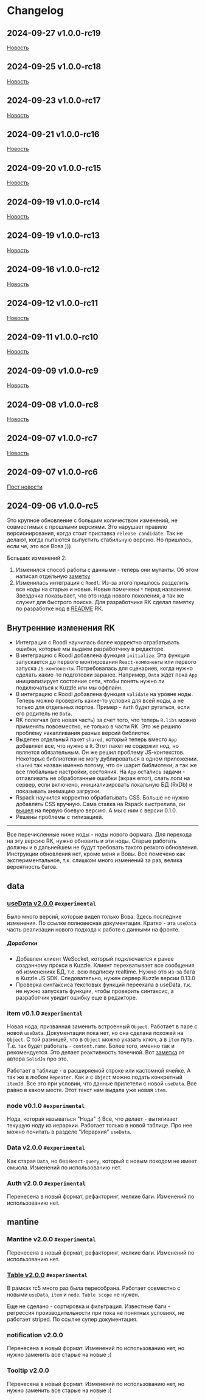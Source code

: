# Changelog

## 2024-09-27 v1.0.0-rc19

[Новость](https://docs.rolder.app/#/newspost/5_4yLZIBFk35karO_iBR)

## 2024-09-25 v1.0.0-rc18

[Новость](https://docs.rolder.app/#/newspost/mf5OJ5IBFk35karO_SAx)

## 2024-09-23 v1.0.0-rc17

[Новость](https://docs.rolder.app/#/newspost/kv4qE5IBFk35karOxiDO)

## 2024-09-21 v1.0.0-rc16

[Новость](https://docs.rolder.app/#/newspost/jv6pDZIBFk35karORyCl)

## 2024-09-20 v1.0.0-rc15

[Новость](https://docs.rolder.app/#/newspost/jP4dCpIBFk35karOXSA7)

## 2024-09-19 v1.0.0-rc14

[Новость](https://docs.rolder.app/#/newspost/g_62CZIBFk35karOKiC0)

## 2024-09-19 v1.0.0-rc13

[Новость](https://docs.rolder.app/#/newspost/cv5t-pEBFk35karOmSBA)

## 2024-09-16 v1.0.0-rc12

[Новость](https://docs.rolder.app/#/newspost/KE185ZEBRMzscJjwMRu-)

## 2024-09-12 v1.0.0-rc11

[Новость](https://docs.rolder.app/#/newspost/J03G4JEBRMzscJjw_xss)

## 2024-09-11 v1.0.0-rc10

[Новость](https://docs.rolder.app/#/newspost/JE3z1JEBRMzscJjwFhuC)

## 2024-09-09 v1.0.0-rc9

[Новость](https://docs.rolder.app/#/newspost/I0230ZEBRMzscJjwohut)

## 2024-09-08 v1.0.0-rc8

[Новость](https://docs.rolder.app/#/newspost/Hk1JzJEBRMzscJjw7htx)

## 2024-09-07 v1.0.0-rc7

[Новость](https://docs.rolder.app/#/newspost/G01wy5EBRMzscJjw0xtF)

## 2024-09-07 v1.0.0-rc6

[Пост новости](https://docs.rolder.app/?debug=2#/newspost/D002xZEBRMzscJjw1xvQ)

## 2024-09-06 v1.0.0-rc5

Это крупное обновление с большим количеством изменений, не совместимых с прошлыми версиями. Это нарушает правило версионирования, когда стоит приставка `release candidate`. Так не делают, когда пытаются выпустить стабильную версию. Но пришлось, если че, это все Вова )))

Больших изменений 2:

1. Изменился способ работы с данными - теперь они мутанты. Об этом написал отдельную [заметку](https://docs.rolder.app/#/DataConcept)
2. Изменилась интеграция с `Roodl`. Из-за этого пришлось разделить все ноды на старые и новые. Новые помечены `*` перед названием. Звездочка показывает, что это нода нового поколения, а так же служит для быстрого поиска. Для разработчика RK сделал памятку по разработке нод в [README](https://github.com/rolderdev/rolder-kit/blob/main/README.md) RK.

## Внутренние изменения RK

- Интеграция с Roodl научилась более корректно отрабатывать ошибки, которые мы выдаем разработчику в редакторе.
- В интеграцию с Roodl добавлена функция `initialize`. Эта функция запускается до первого монтирования `React-компоненты` или первого запуска `JS-компоненты`. Потребовалась для сценариев, когда нужно сделать какие-то подготовки заранее. Например, `Data` ждет пока `App` инициализирует состояние сети, чтобы понять нужно ли подключаться к Kuzzle или мы оффлайн.
- В интеграцию с Roodl добавлена функция `validate` на уровне ноды. Теперь можно проверить какие-то условия для всей ноды, а не только для отдельных портов. Пример - `Auth` будет ругаться, если его родитель не `Data`.
- RK полегчал (его новая часть) за счет того, что теперь `R.libs` можно применять повсеместно, не только в части RK. Это же решило проблему накапливания разных версий библиотек.
- Выделен отдельный пакет `shared`, который теперь вместо `App` добавляет все, что нужно в `R`. Этот пакет не содержит нод, но является обязательным. Он же решил проблему JS-контекстов. Некоторые библиотеки не могу дублироваться в одном приложении. `shared` так назван именно потому, что он шарит библиотеки, а так же все глобальные настройки, состояния. На `App` остались задачи - отлавливать не обработанные ошибки (экран error), слать логи на сервер, если включено, инициализировать локальную БД (RxDb) и показывать анимацию загрузки.
- Rspack научился корректно обрабатывать CSS. Больше не нужно добавлять CSS вручную. Сама ставка на Rspack выстрелила, он [вышел](https://rspack.dev/blog/announcing-1-0) на первую боевую версию. А мы с ним с версии 0.1.0.
- Решены проблемы с типизацией.

---

Все перечисленные ниже ноды - ноды нового формата. Для перехода на эту версию RK, нужно обновить и эти ноды. Старые работать должны и в дальнейшем не будут требовать такого резкого обновления. Инструкции обновления нет, кроме меня и Вовы. Все помечено как экспериментальное, т.к. слишком много изменений за раз, велика вероятность багов.

## data

### [useData v2.0.0](https://docs.rolder.app/#/useData) `#experimental`

Было много версий, которые видел только Вова. Здесь последние изменения. По ссылке полновесная документация. Кратко - эта `useData` часть реализации нового подхода к работе с данными на фронте.

##### Доработки

- Добавлен клиент WeSocket, который подключается к ранее созданному прокси в Kuzzle. Клиент перехватывает все сообщения об изменениях БД, т.е. всю подписку realtime. Нужно это из-за бага в Kuzzle JS SDK. Следовательно, нужен сервер Kuzzle версии 0.13.0
- Проверка синтаксиса текстовых функций переехала в useData, т.к. не нужно запускать функции, чтобы проверить синтаксис, а разработчик увидит ошибку еще в редакторе.

### item v0.1.0 `#experimental`

Новая нода, призванная заменить встроенный `Object`. Работает в паре с новой `useData`. Документации пока нет, но она сделана похожей на `Object`. С той разницей, что в `Object` можно указать ключ, а в `item` путь. Т.е. так будет работать - `content.name`. Более того, именно так и рекомендуется. Это делает реактивность точечной. Вот [заметка](https://dev.to/ryansolid/a-hands-on-introduction-to-fine-grained-reactivity-3ndf) от автора `SolidJs` про это.

Работает в таблице - в расширяемой строке или кастомной ячейке. А так же в любом `Repeater`. Как и с `Object` можно подать конкретный `itemId`. Все это при условии, что данные прилетели с новой `useData`. Все равно в каком месте. Этот текст нам выдала уже новая `item`.

### node v0.1.0 `#experimental`

Нода, которая называться "Нода" :) Все, что делает - вытягивает текущую ноду из иерархии. Работает только в новой таблице. Про нее можно почитать в разделе "Иерархия" `useData`.

### Data v2.0.0 `#experimental`

Как старая `Data`, но без `React-query`, который с новым походом не имеет смысла. Изменений по использованию нет.

### Auth v2.0.0 `#experimental`

Перенесена в новый формат, рефакторинг, мелкие баги. Изменений по использованию нет.

## mantine

### Mantine v2.0.0 `#experimental`

Перенесена в новый формат, рефакторинг, мелкие баги. Изменений по использованию нет.

### [Table v2.0.0](https://docs.rolder.app/#/table) `#experimental`

В рамках rc5 много раз была пересобрана. Работает совместно с новыми `useData`, `item` и `node`. `Table scope` не нужен.

Еще не сделано - сортировка и фильтрация.
Известные баги - регрессия производительности при пока не понятных условиях, не работает striped.
По ссылке супер документация.

### notification v2.0.0

Перенесена в новый формат. Изменений по использованию нет, но нужно заменить все старые на новые :(

### Tooltip v2.0.0

Перенесена в новый формат. Изменений по использованию нет, но нужно заменить все старые на новые :(
